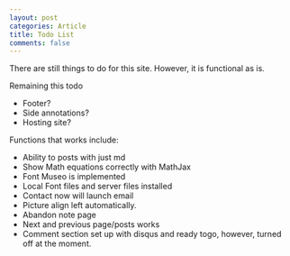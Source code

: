 ```yaml
---
layout: post
categories: Article
title: Todo List
comments: false
---
```


There are still things to do for this site. However, it is functional as is. 

Remaining this todo

- Footer?
- Side annotations?
- Hosting site?


Functions that works include:

- Ability to posts with just md
- Show Math equations correctly with MathJax
- Font Museo is implemented 
- Local Font files and server files installed
- Contact now will launch email
- Picture align left automatically. 
- Abandon note page
- Next and previous page/posts works
- Comment section set up with disqus and ready togo, however, turned off at the moment. 

